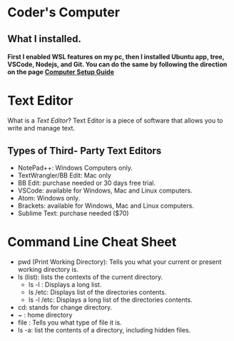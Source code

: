 # Coder's Computer 

## What I installed. 

#### First I enabled WSL features on my pc, then I installed Ubuntu app, tree, VSCode, Nodejs, and Git. You can do the same by following the direction on the page [Computer Setup Guide](https://codefellows.github.io/code-201-prework/prework/)


# Text Editor
What is a *Text Editor*? 
  Text Editor is a piece of software that allows you to write and manage text. 
  
## Types of Third- Party Text Editors
- NotePad++: Windows Computers only. 
- TextWrangler/BB Edit: Mac only 
- BB Edit: purchase needed or 30 days free trial. 
- VSCode: available for Windows, Mac and Linux computers. 
- Atom: Windows only. 
- Brackets: available for Windows, Mac and Linux computers.
- Sublime Text: purchase needed ($70)

# Command Line Cheat Sheet
- pwd (Print Working Directory): Tells you what your current or present working directory is. 
- ls (list): lists the contexts of the current directory.  
  - ls -l : Displays a long list. 
  - ls /etc: Displays list of the directories contents.
  - ls -l /etc: Displays a long list of the directories contents.
- cd: stands for change directory.  
- ~ : home directory 
- file : Tells you what type of file it is. 
- ls -a: list the contents of a directory, including hidden files. 
